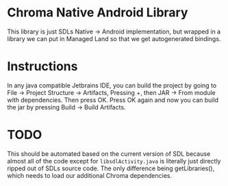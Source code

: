 # Chroma Native Android Library

This library is just SDLs Native -> Android implementation, but wrapped in a library we can put in Managed Land so that we get autogenerated bindings.

# Instructions

In any java compatible Jetbrains IDE, you can build the project by going to File -> Project Structure -> Artifacts, Pressing +, then JAR -> From module with dependencies. Then press OK. Press OK again and now you can build the jar by pressing Build -> Build Artifacts.

# TODO

This should be automated based on the current version of SDL because almost all of the code except for `libsdlActivity.java` is literally just directly ripped out of SDLs source code. The only difference being getLibraries(), which needs to load our additional Chroma dependencies.
